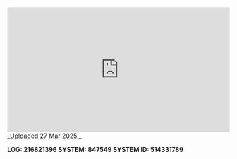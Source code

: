 
<iframe 
  src="https://drive.google.com/file/d/1UNzaLJghO8mPEQH0W0IEj0Csnmu9rQLI/preview"  
  style="width:100%; aspect-ratio:16/9; border:0;"
  allowfullscreen>
</iframe>
_Uploaded 27 Mar 2025._

**LOG: 216821396
SYSTEM: 847549
SYSTEM ID: 514331789**
